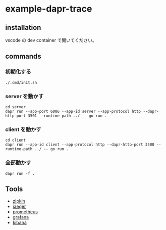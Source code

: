 # example-dapr-trace

## installation

vscode の dev container で開いてください。

## commands

### 初期化する

```shell
./.cmd/init.sh
```

### server を動かす

```shell
cd server
dapr run --app-port 6006 --app-id server --app-protocol http --dapr-http-port 3501 --runtime-path ../ -- go run .
```

### client を動かす

```shell
cd client
dapr run --app-id client --app-protocol http --dapr-http-port 3500 --runtime-path ../ -- go run .
```

### 全部動かす

```shell
dapr run -f .
```

## Tools

- [zipkin](http://localhost:9411)
- [jaeger](http://localhost:16686)
- [prometheus](http://localhost:9090)
- [grafana](http://localhost:3000)
- [kibana](http://localhost:5601)
